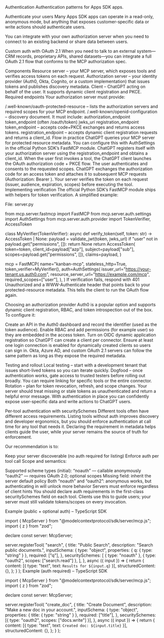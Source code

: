 Authentication
Authentication patterns for Apps SDK apps.

Authenticate your users
Many Apps SDK apps can operate in a read-only, anonymous mode, but anything that exposes customer-specific data or write actions should authenticate users.

You can integrate with your own authorization server when you need to connect to an existing backend or share data between users.

Custom auth with OAuth 2.1
When you need to talk to an external system—CRM records, proprietary APIs, shared datasets—you can integrate a full OAuth 2.1 flow that conforms to the MCP authorization spec.

Components
Resource server – your MCP server, which exposes tools and verifies access tokens on each request.
Authorization server – your identity provider (Auth0, Okta, Cognito, or a custom implementation) that issues tokens and publishes discovery metadata.
Client – ChatGPT acting on behalf of the user. It supports dynamic client registration and PKCE.
Required endpoints
Your authorization server must provide:

/.well-known/oauth-protected-resource – lists the authorization servers and required scopes for your MCP endpoint.
/.well-known/openid-configuration – discovery document. It must include:
authorization_endpoint
token_endpoint (often /oauth/token)
jwks_uri
registration_endpoint
token_endpoint – accepts code+PKCE exchanges and returns access tokens.
registration_endpoint – accepts dynamic client registration requests and returns a client_id.
Flow in practice
ChatGPT queries your MCP server for protected resource metadata. You can configure this with AuthSettings in the official Python SDK’s FastMCP module.
ChatGPT registers itself with your authorization server using the registration_endpoint and obtains a client_id.
When the user first invokes a tool, the ChatGPT client launches the OAuth authorization code + PKCE flow. The user authenticates and consents to the requested scopes.
ChatGPT exchanges the authorization code for an access token and attaches it to subsequent MCP requests (Authorization: Bearer <token>).
Your server verifies the token on each request (issuer, audience, expiration, scopes) before executing the tool.
Implementing verification
The official Python SDK’s FastMCP module ships with helpers for token verification. A simplified example:

File: server.py

from mcp.server.fastmcp import FastMCP
from mcp.server.auth.settings import AuthSettings
from mcp.server.auth.provider import TokenVerifier, AccessToken

class MyVerifier(TokenVerifier):
async def verify_token(self, token: str) -> AccessToken | None:
payload = validate_jwt(token, jwks_url)
if "user" not in payload.get("permissions", []):
return None
return AccessToken(
token=token,
client_id=payload["azp"],
subject=payload["sub"],
scopes=payload.get("permissions", []),
claims=payload,
)

mcp = FastMCP(
name="kanban-mcp",
stateless_http=True,
token_verifier=MyVerifier(),
auth=AuthSettings(
issuer_url="https://your-tenant.us.auth0.com",
resource_server_url="https://example.com/mcp",
required_scopes=["user"],
),
)
If verification fails, respond with 401 Unauthorized and a WWW-Authenticate header that points back to your protected-resource metadata. This tells the client to run the OAuth flow again.

Choosing an authorization provider
Auth0 is a popular option and supports dynamic client registration, RBAC, and token introspection out of the box. To configure it:

Create an API in the Auth0 dashboard and record the identifier (used as the token audience).
Enable RBAC and add permissions (for example user) so they are embedded in the access token.
Turn on OIDC dynamic application registration so ChatGPT can create a client per connector.
Ensure at least one login connection is enabled for dynamically created clients so users can sign in.
Okta, Azure AD, and custom OAuth 2.1 servers can follow the same pattern as long as they expose the required metadata.

Testing and rollout
Local testing – start with a development tenant that issues short-lived tokens so you can iterate quickly.
Dogfood – once authentication works, gate access to trusted testers before rolling out broadly. You can require linking for specific tools or the entire connector.
Rotation – plan for token revocation, refresh, and scope changes. Your server should treat missing or stale tokens as unauthenticated and return a helpful error message.
With authentication in place you can confidently expose user-specific data and write actions to ChatGPT users.

Per‑tool authentication with securitySchemes
Different tools often have different access requirements. Listing tools without auth improves discovery and developer ergonomics, but you should enforce authentication at call time for any tool that needs it. Declaring the requirement in metadata helps clients guide the user, while your server remains the source of truth for enforcement.

Our recommendation is to:

Keep your server discoverable (no auth required for listing)
Enforce auth per tool call
Scope and semantics:

Supported scheme types (initial):
“noauth” — callable anonymously
“oauth2” — requires OAuth 2.0; optional scopes
Missing field: inherit the server default policy
Both “noauth” and “oauth2”: anonymous works, but authenticating in will unlock more behavior
Servers must enforce regardless of client hints
You should declare auth requirements in the first-class securitySchemes field on each tool. Clients use this to guide users; your server must still validate tokens/scopes on every invocation.

Example (public + optional auth) – TypeScript SDK

import { McpServer } from "@modelcontextprotocol/sdk/server/mcp.js";
import { z } from "zod";

declare const server: McpServer;

server.registerTool(
"search",
{
title: "Public Search",
description: "Search public documents.",
inputSchema: {
type: "object",
properties: { q: { type: "string" } },
required: ["q"],
},
securitySchemes: [
{ type: "noauth" },
{ type: "oauth2", scopes: ["search.read"] },
],
},
async ({ input }) => {
return {
content: [{ type: "text", text: `Results for ${input.q}` }],
structuredContent: {},
};
}
);
Example (auth required) – TypeScript SDK

import { McpServer } from "@modelcontextprotocol/sdk/server/mcp.js";
import { z } from "zod";

declare const server: McpServer;

server.registerTool(
"create_doc",
{
title: "Create Document",
description: "Make a new doc in your account.",
inputSchema: {
type: "object",
properties: { title: { type: "string" } },
required: ["title"],
},
securitySchemes: [{ type: "oauth2", scopes: ["docs.write"] }],
},
async ({ input }) => {
return {
content: [{ type: "text", text: `Created doc: ${input.title}` }],
structuredContent: {},
};
}
);
